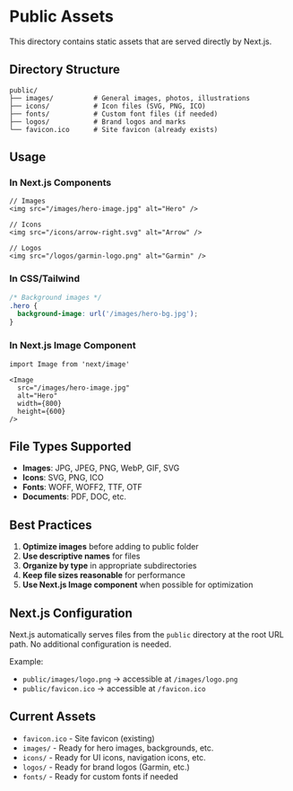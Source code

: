 # Public Assets

This directory contains static assets that are served directly by Next.js.

## Directory Structure

```
public/
├── images/          # General images, photos, illustrations
├── icons/           # Icon files (SVG, PNG, ICO)
├── fonts/           # Custom font files (if needed)
├── logos/           # Brand logos and marks
└── favicon.ico      # Site favicon (already exists)
```

## Usage

### In Next.js Components

```tsx
// Images
<img src="/images/hero-image.jpg" alt="Hero" />

// Icons
<img src="/icons/arrow-right.svg" alt="Arrow" />

// Logos
<img src="/logos/garmin-logo.png" alt="Garmin" />
```

### In CSS/Tailwind

```css
/* Background images */
.hero {
  background-image: url('/images/hero-bg.jpg');
}
```

### In Next.js Image Component

```tsx
import Image from 'next/image'

<Image 
  src="/images/hero-image.jpg" 
  alt="Hero"
  width={800}
  height={600}
/>
```

## File Types Supported

- **Images**: JPG, JPEG, PNG, WebP, GIF, SVG
- **Icons**: SVG, PNG, ICO
- **Fonts**: WOFF, WOFF2, TTF, OTF
- **Documents**: PDF, DOC, etc.

## Best Practices

1. **Optimize images** before adding to public folder
2. **Use descriptive names** for files
3. **Organize by type** in appropriate subdirectories
4. **Keep file sizes reasonable** for performance
5. **Use Next.js Image component** when possible for optimization

## Next.js Configuration

Next.js automatically serves files from the `public` directory at the root URL path. No additional configuration is needed.

Example:
- `public/images/logo.png` → accessible at `/images/logo.png`
- `public/favicon.ico` → accessible at `/favicon.ico`

## Current Assets

- `favicon.ico` - Site favicon (existing)
- `images/` - Ready for hero images, backgrounds, etc.
- `icons/` - Ready for UI icons, navigation icons, etc.
- `logos/` - Ready for brand logos (Garmin, etc.)
- `fonts/` - Ready for custom fonts if needed 